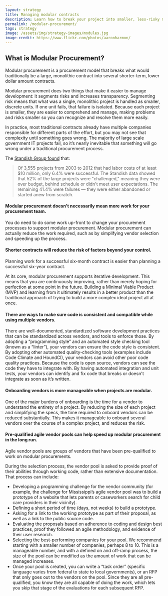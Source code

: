 ```yaml
---
layout: strategy
title: Managing modular contracts
description: Learn how to break your project into smaller, less-risky modules.
permalink: /modular-procurement/
tags: strategy
image: /assets/img/strategy-images/modules.jpg
image-credit: https://www.flickr.com/photos/aaronharmon/
---
```


## What is Modular Procurement?

Modular procurement is a procurement model that breaks what would traditionally be a large, monolithic contract into several shorter-term, lower dollar amount contracts.

Modular procurement does two things that make it easier to manage development: it segments risks and increases transparency. Segmenting risk means that what was a single, monolithic project is handled as smaller, discrete units. If one unit fails, that failure is isolated. Because each project is smaller, they are easier to comprehend and manage, making problems and risks smaller so you can recognize and resolve them more easily.

In practice, most traditional contracts already have multiple companies responsible for different parts of the effort, but you may not see that complexity until something goes wrong. The majority of large scale government IT projects fail, so it’s nearly inevitable that something will go wrong under a traditional procurement process.

The [Standish Group found](http://www.computerworld.com/article/2486426/healthcare-it/healthcare-gov-website--didn-t-have-a-chance-in-hell-.html) that:

> Of 3,555 projects from 2003 to 2012 that had labor costs of at least $10 million, only 6.4% were successful. The Standish data showed that 52% of the large projects were "challenged," meaning they were over budget, behind schedule or didn't meet user expectations. The remaining 41.4% were failures — they were either abandoned or started anew from scratch.


#### Modular procurement doesn't necessarily mean more work for your procurement team.

You do need to do some work up-front to change your procurement processes to support modular procurement. Modular procurement can actually reduce the work required, such as by simplifying vendor selection and speeding up the process.

#### Shorter contracts will reduce the risk of factors beyond your control.

Planning work for a successful six-month contract is easier than planning a successful six-year contract.

At its core, modular procurement supports iterative development. This means that you are continuously improving, rather than merely hoping for perfection at some point in the future. Building a Minimal Viable Product (MVP) and learning from it ultimately results in a better product than the traditional approach of trying to build a more complex ideal project all at once.

#### There are ways to make sure code is consistent and compatible while using multiple vendors.

There are well-documented, standardized software development practices that can be standardized across vendors, and tools to enforce those. By adopting a “programming style” and an automated style checking tool (known as a “linter”), your vendors can ensure the code style is consistent. By adopting other automated quality-checking tools (examples include Code Climate and HoundCI), your vendors can avoid other poor code quality practices. Because the code is open source, vendors can see the code they have to integrate with. By having automated integration and unit tests, your vendors can identify and fix code that breaks or doesn't integrate as soon as it’s written.

#### Onboarding vendors is more manageable when projects are modular.

One of the major burdens of onboarding is the time for a vendor to understand the entirety of a project. By reducing the size of each project and simplifying the specs, the time required to onboard vendors can be reduced substantially. This makes it manageable to onboard several vendors over the course of a complex project, and reduces the risk.

#### Pre-qualified agile vendor pools can help speed up modular procurement in the long run.

Agile vendor pools are groups of vendors that have been pre-qualified to work on modular procurements.

During the selection process, the vendor pool is asked to provide proof of their abilities through working code, rather than extensive documentation. That process can include:

* Developing a programming challenge for the vendor community (for example, the challenge for Mississippi’s agile vendor pool was to build a prototype of a website that lets parents or caseworkers search for child care providers in their vicinity).
* Defining a short period of time (days, not weeks) to build a prototype.
* Asking for a link to the working prototype as part of their proposal, as well as a link to the public source code.
* Evaluating the proposals based on adherence to coding and design best practices, proof they followed an agile methodology, and evidence of their user research.
* Selecting the best-performing companies for your pool. We recommend starting with a smaller number of companies, perhaps 8 to 10. This is a manageable number, and with a defined on and off-ramp process, the size of the pool can be modified as the amount of work that can be managed increases.
* Once your pool is created, you can write a “task order” (specific language varies from federal to state to local governments), or an RFP that only goes out to the vendors on the pool. Since they are all pre-qualified, you know they are all capable of doing the work, which lets you skip that stage of the evaluations for each subsequent RFP.
